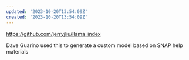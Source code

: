 ```yaml
---
updated: '2023-10-20T13:54:09Z'
created: '2023-10-20T13:54:09Z'
---
```

https://github.com/jerryjliu/llama_index

Dave Guarino used this to generate a custom model based on SNAP help materials